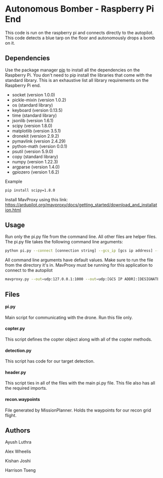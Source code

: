 # Autonomous Bomber - Raspberry Pi End

This code is run on the raspberry pi and connects directly to the autopilot. This code detects a blue tarp on the floor and autonomously drops a bomb on it.

## Dependencies

Use the package manager [pip](https://pip.pypa.io/en/stable/) to install all the dependencies on the Raspberry Pi. You don't need to pip install the libraries that come with the standard library. This is an exhaustive list all library requirements on the Raspberry Pi end.
- socket (version 1.0.0)
- pickle-mixin (version 1.0.2)
- os (standard library)
- keyboard (version 0.13.5)
- time (standard library)
- jsonlib (version 1.6.1)
- scipy (version 1.8.0)
- matplotlib (version 3.5.1)
- dronekit (version 2.9.2)
- pymavlink (version 2.4.29)
- python-math (version 0.0.1)
- psutil (version 5.9.0)
- copy (standard library)
- numpy (version 1.22.3)
- argparse (version 1.4.0)
- gpiozero (version 1.6.2)

Example
```bash
pip install scipy=1.8.0
```

Install MavProxy using this link: https://ardupilot.org/mavproxy/docs/getting_started/download_and_installation.html
## Usage
Run only the pi.py file from the command line. All other files are helper files. The pi.py file takes the following command line arguments:
```bash
python pi.py --connect [connection string] --gcs_ip [gcs ip address] --gcs_port [gcs port] --rpi_ip [rpi ip address]  --rpi_port [rpi port]
```
All command line arguments have default values. Make sure to run the file from the directory it's in. MavProxy must be running for this application to connect to the autopilot
```bash
mavproxy.py --out=udp:127.0.0.1:1000 --out=udp:[GCS IP ADDR]:[DESIGNATED PORT] --out=udp:[GCS IP ADDR]:[DESIGNATED PORT]
```

## Files
#### pi.py
Main script for communicating with the drone. Run this file only.
#### copter.py
This script defines the copter object along with all of the copter methods.
#### detection.py
This script has code for our target detection.
#### header.py
This script ties in all of the files with the main pi.py file. This file also has all the required imports.
#### recon.waypoints
File generated by MissionPlanner. Holds the waypoints for our recon grid flight.

## Authors
Ayush Luthra

Alex Wheelis

Kishan Joshi

Harrison Tseng
